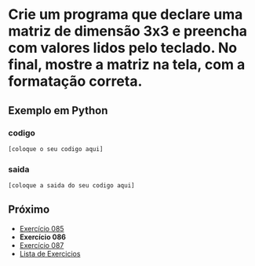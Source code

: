 # Crie um programa que declare uma matriz de dimensão 3x3 e preencha com valores lidos pelo teclado. No final, mostre a matriz na tela, com a formatação correta.

## Exemplo em Python

### codigo

``` python
[coloque o seu codigo aqui]
```

### saida

```
[coloque a saida do seu codigo aqui]
```

## Próximo

- [Exercício 085](../../085python)
- **Exercício 086**
- [Exercício 087](../../087python)
- [Lista de Exercicios](../../)

